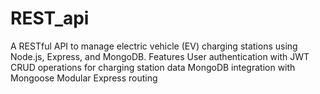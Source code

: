 # REST_api
A RESTful API to manage electric vehicle (EV) charging stations using Node.js, Express, and MongoDB.   Features User authentication with JWT  CRUD operations for charging station data  MongoDB integration with Mongoose  Modular Express routing
